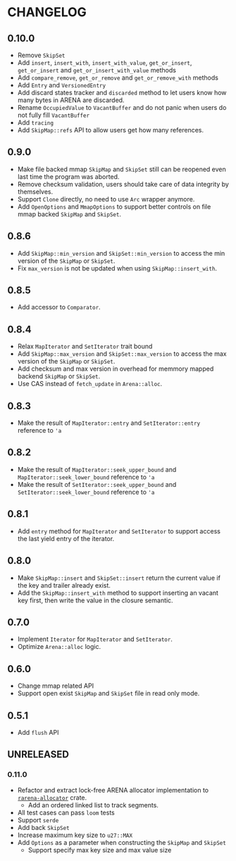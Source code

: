 # CHANGELOG

## 0.10.0

- Remove `SkipSet`
- Add `insert`, `insert_with`, `insert_with_value`, `get_or_insert`, `get_or_insert` and `get_or_insert_with_value` methods
- Add `compare_remove`, `get_or_remove` and `get_or_remove_with` methods
- Add `Entry` and `VersionedEntry`
- Add discard states tracker and `discarded` method to let users know how many bytes in ARENA are discarded.
- Rename `OccupiedValue` to `VacantBuffer` and do not panic when users do not fully fill `VacantBuffer`
- Add `tracing`
- Add `SkipMap::refs` API to allow users get how many references.

## 0.9.0

- Make file backed mmap `SkipMap` and `SkipSet` still can be reopened even last time the program was aborted.
- Remove checksum validation, users should take care of data integrity by themselves.
- Support `Clone` directly, no need to use `Arc` wrapper anymore.
- Add `OpenOptions` and `MmapOptions` to support better controls on file mmap backed `SkipMap` and `SkipSet`.

## 0.8.6

- Add `SkipMap::min_version` and `SkipSet::min_version` to access the min version of the `SkipMap` or `SkipSet`.
- Fix `max_version` is not be updated when using `SkipMap::insert_with`.

## 0.8.5

- Add accessor to `Comparator`.

## 0.8.4

- Relax `MapIterator` and `SetIterator` trait bound
- Add `SkipMap::max_version` and `SkipSet::max_version` to access the max version of the `SkipMap` or `SkipSet`.
- Add checksum and max version in overhead for memmory mapped backend `SkipMap` or `SkipSet`.
- Use CAS instead of `fetch_update` in `Arena::alloc`.

## 0.8.3

- Make the result of `MapIterator::entry` and `SetIterator::entry` reference to `'a`

## 0.8.2

- Make the result of `MapIterator::seek_upper_bound` and `MapIterator::seek_lower_bound` reference to `'a`
- Make the result of `SetIterator::seek_upper_bound` and `SetIterator::seek_lower_bound` reference to `'a`

## 0.8.1

- Add `entry` method for `MapIterator` and `SetIterator` to support access the last yield entry of the iterator.

## 0.8.0

- Make `SkipMap::insert` and `SkipSet::insert` return the current value if the key and trailer already exist.
- Add the `SkipMap::insert_with` method to support inserting an vacant key first, then write the value in the closure semantic.

## 0.7.0

- Implement `Iterator` for `MapIterator` and `SetIterator`.
- Optimize `Arena::alloc` logic.

## 0.6.0

- Change mmap related API
- Support open exist `SkipMap` and `SkipSet` file in read only mode.

## 0.5.1

- Add `flush` API

## UNRELEASED

### 0.11.0

- Refactor and extract lock-free ARENA allocator implementation to [`rarena-allocator`](https://github.com/al8n/rarena) crate.
  - Add an ordered linked list to track segments.
- All test cases can pass `loom` tests
- Support `serde`
- Add back `SkipSet`
- Increase maximum key size to `u27::MAX`
- Add `Options` as a parameter when constructing the `SkipMap` and `SkipSet`
  - Support specify max key size and max value size
